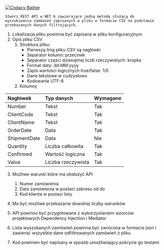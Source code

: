 [![Codacy Badge](https://app.codacy.com/project/badge/Grade/9d62951e6c1140bd9b8f6e68b20d0a2f)](https://app.codacy.com/gh/LPiotr/SearchPurchaseOrder/dashboard?utm_source=gh&utm_medium=referral&utm_content=&utm_campaign=Badge_grade)

	Stwórz REST API w NET 6 zawierające jedną metodę służącą do wyszukiwania zamówień zapisanych w pliku w formacie CSV na podstawie przekazanych danych filtrujących.

1.  Lokalizacja pliku powinna być zapisana w pliku konfiguracyjnym
1.  Opis pliku CSV
	1. Struktura pliku:
      	- Pierwszą linią pliku CSV są nagłówki
     	- Separator kolumn: przecinek
      	- Separator części dziesiętnej liczb rzeczywistych: kropka
      	- Format daty: dd.MM.yyyy
      	- Zapis wartości logicznych true/false: 1/0
      	- Dane tekstowe w cudzysłowu
      	- Kodowanie UTF-8
	1. Kolumny

| Nagłówek     | Typ danych         | Wymagane |
| :----------- | :----------------- | :------- |
| Number       | Tekst              | Tak      |
| ClientCode   | Tekst              | Tak      |
| ClientName   | Tekst              | Tak      |
| OrderDate    | Data               | Tak      |
| ShipmentDate | Data               | Nie      |
| Quantity     | Liczba całkowita   | Tak      |
| Confirmed    | Wartość logiczna   | Tak      |
| Value        | Liczba rzeczywista | Tak      |
 
3. Możliwe warunki które ma obsłużyć API
   1. Numer zamówienia
   1. Data zamówienia w postaci zakresu od do
   1. Kod klienta w postaci listy
1. Ma być możliwe przekazanie dowolnej liczby warunków
1. API powinno być przygotowane z wykorzystaniem wzorców projektowych Dependency Injection i Mediator

1. Lista wyszukanych zamówień powinna być zwrócona w formacie json i zawierać wszystkie dane odfiltrowanych zamówień z pliku

1. Kod powinien być napisany w sposób umożliwiający pokrycie go testami
